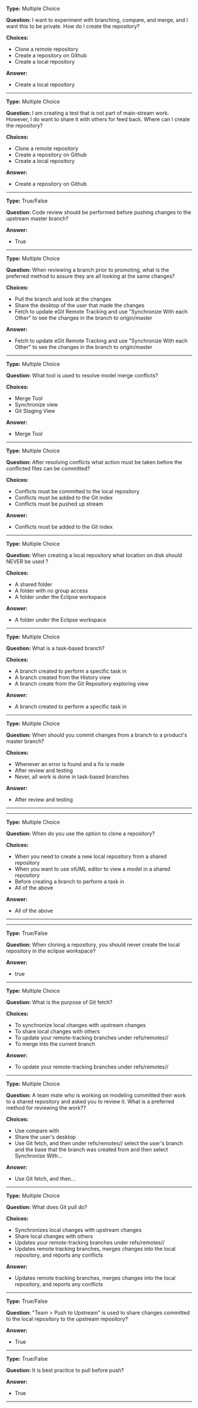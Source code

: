 __Type:__  Multiple Choice
 
__Question:__  I want to experiment with branching, compare, and merge, and I want 
this to be private.  How do I create the repository?
 
__Choices:__
  - Clone a remote repository
  - Create a repository on Github
  - Create a local repository
  
__Answer:__
  - Create a local repository
  

----
__Type:__  Multiple Choice
 
__Question:__  I am creating a test that is not part of main-stream work.  
However, I do want to share it with others for feed back.  Where can I create the repository?
 
__Choices:__
  - Clone a remote repository
  - Create a repository on Github
  - Create a local repository

__Answer:__
  - Create a repository on Github
  
----
__Type:__  True/False
 
__Question:__  Code review should be performed before pushing changes to the upstream master branch?
 
__Answer:__
  - True
  
----
__Type:__  Multiple Choice
 
__Question:__  When reviewing a branch prior to promoting, what is the 
preferred method to assure they are all looking at the same changes?

__Choices:__
  - Pull the branch and look at the changes
  - Share the desktop of the user that made the changes
  - Fetch to update eGit Remote Tracking and use "Synchronize With each Other" to
  see the changes in the branch to origin/master 

__Answer:__
  - Fetch to update eGit Remote Tracking and use "Synchronize With each Other" to
  see the changes in the branch to origin/master 
  
----
__Type:__  Multiple Choice
 
__Question:__  What tool is used to resolve model merge conflicts?
 
__Choices:__
  - Merge Tool 
  - Synchronize view
  - Git Staging View

__Answer:__
  - Merge Tool 
  
----
__Type:__  Multiple Choice
 
__Question:__  After resolving conflicts what action must be taken before the conflicted files can be committed?
 
__Choices:__
  - Conflicts must be committed to the local repository 
  - Conflicts must be added to the Git index
  - Conflicts must be pushed up stream

__Answer:__
  - Conflicts must be added to the Git index
  
----
__Type:__  Multiple Choice
 
__Question:__  When creating a local repository what location on disk 
should NEVER be used ?
 
__Choices:__
  - A shared folder
  - A folder with no group access 
  - A folder under the Eclipse workspace

__Answer:__
  - A folder under the Eclipse workspace
  
----
__Type:__  Multiple Choice
 
__Question:__  What is a task-based branch?
 
__Choices:__
  - A branch created to perform a specific task in 
  - A branch created from the History view
  - A branch create from the Git Repository exploring view

__Answer:__
  - A branch created to perform a specific task in 
  
----
__Type:__  Multiple Choice
 
__Question:__  When should you commit changes from a branch to a product's master branch?
 
__Choices:__
  - Whenever an error is found and a fix is made
  - After review and testing
  - Never, all work is done in task-based branches 

__Answer:__
  - After review and testing
  
----------------
----
__Type:__  Multiple Choice
 
__Question:__  When do you use the option to clone a repository?
 
__Choices:__
  - When you need to create a new local repository from a shared repository
  - When you want to use xtUML editor to view a model in a shared repository
  - Before creating a branch to perform a task in
  - All of the above

__Answer:__
  - All of the above
  
----------------
----
__Type:__  True/False
 
__Question:__  When cloning a repository, you should never create the local repository in the eclipse workspace?
 
__Answer:__
  - true
  
----
__Type:__  Multiple Choice
 
__Question:__  What is the purpose of Git fetch?
 
__Choices:__
  - To synchronize local changes with upstream changes 
  - To share local changes with others
  - To update your remote-tracking branches under refs/remotes/<remote>/
  - To merge into the current branch

__Answer:__
  - To update your remote-tracking branches under refs/remotes/<remote>/
  
----
__Type:__  Multiple Choice
 
__Question:__  A team mate who is working on modeling committed their work to a 
shared repository and asked you to review it.  What is a preferred method for reviewing the work??
 
__Choices:__
  - Use compare with 
  - Share the user's desktop
  - Use Git fetch, and then under refs/remotes/<remote>/ select the user's 
  branch and the base that the branch was created from and then select 
  Synchronize With... 

__Answer:__
  - Use Git fetch, and then...
  
----
__Type:__  Multiple Choice
 
__Question:__  What does Git pull do?
 
__Choices:__
  - Synchronizes local changes with upstream changes 
  - Share local changes with others
  - Updates your remote-tracking branches under refs/remotes/<remote>/
  - Updates remote tracking branches, merges changes into the local 
  repository, and reports any conflicts

__Answer:__
  - Updates remote tracking branches, merges changes into the local 
  repository, and reports any conflicts
  
----
__Type:__  True/False
 
__Question:__  "Team > Push to Upstream" is used to share changes committed to 
the local repository to the upstream repository?
 
__Answer:__
  - True
  
----
__Type:__  True/False
 
__Question:__  It is best practice to pull before push?
 
__Answer:__
  - True
  
----
